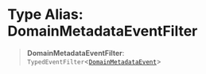 # Type Alias: DomainMetadataEventFilter

> **DomainMetadataEventFilter**: `TypedEventFilter`\<[`DomainMetadataEvent`](DomainMetadataEvent.md)\>
